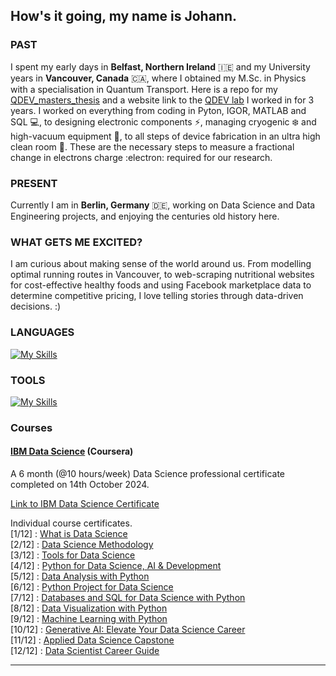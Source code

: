 ##  How's it going, my name is Johann. 

### PAST
I spent my early days in **Belfast, Northern Ireland** 🇮🇪 and my University years in **Vancouver, Canada** 🇨🇦, where I obtained my M.Sc. in Physics with a specialisation in Quantum Transport. Here is a repo for my [QDEV_masters_thesis](https://github.com/johann997/QDEV_masters_thesis) and a website link to the [QDEV lab](https://phas.ubc.ca/~qdev/?p=home) I worked in for 3 years. I worked on everything from coding in Pyton, IGOR, MATLAB and SQL 💻,  to designing electronic components ⚡, managing cryogenic ❄️ and high-vacuum equipment 🔩, to all steps of device fabrication in an ultra high clean room 🥼. These are the necessary steps to measure a fractional change in electrons charge :electron: required for our research.
</br>

### PRESENT
Currently I am in **Berlin, Germany** 🇩🇪, working on Data Science and Data Engineering projects, and enjoying the centuries old history here. 

### WHAT GETS ME EXCITED?
I am curious about making sense of the world around us. From modelling optimal running routes in Vancouver, to web-scraping nutritional websites for cost-effective healthy foods and using Facebook marketplace data to determine competitive pricing, I love telling stories through data-driven decisions. :)

### LANGUAGES
[![My Skills](https://skillicons.dev/icons?i=py,matlab,r,php,latex,linux,bash,arduino)](https://skillicons.dev)

### TOOLS
[![My Skills](https://skillicons.dev/icons?i=git,mysql,sklearn,grafana,docker,anaconda,vscode,postgres,wordpress)](https://skillicons.dev)



### Courses


#### [IBM Data Science](https://www.coursera.org/professional-certificates/ibm-data-science) (Coursera)
A 6 month (@10 hours/week) Data Science professional certificate completed on 14th October 2024. 

[Link to IBM Data Science Certificate](https://coursera.org/share/d5da6568a3f49f33759acb9225d6ac49) </br>

Individual course certificates. </br>
[1/12] : [What is Data Science](https://coursera.org/share/1339e4a7cae37ed25346e7dc7a298166) </br>
[2/12] : [Data Science Methodology](https://coursera.org/share/d3f374fd8dd485fad64fa4d8419bd347) </br>
[3/12] : [Tools for Data Science](https://coursera.org/share/18e664486c707a454bc91218ab2c81ef) </br>
[4/12] : [Python for Data Science, AI & Development](https://coursera.org/share/6e5b15ebc80167142ac9e59a15fa62ca) </br>
[5/12] : [Data Analysis with Python](https://coursera.org/share/aa16f5ed60c96cafefc18cf8bec0c441) </br>
[6/12] : [Python Project for Data Science](https://coursera.org/share/ddbe05553fc4478c8ee4c2ccbcb27964) </br>
[7/12] : [Databases and SQL for Data Science with Python](https://coursera.org/share/25029c70fe4111b27f8edc0006ebf401)</br>
[8/12] : [Data Visualization with Python
](https://coursera.org/share/db32827572d1fe0f94d603701fc4e8d6) </br>
[9/12] : [Machine Learning with Python](https://coursera.org/share/dbbad84c6af475f5d6e4a7c0910246ec) </br>
[10/12] : [Generative AI: Elevate Your Data Science Career](https://coursera.org/share/ef0d821154321c11a779aab6cf21fd2d) </br>
[11/12] : [Applied Data Science Capstone](https://coursera.org/share/439b8c73705bb63abf028376c5cf907b) </br>
[12/12] : [Data Scientist Career Guide](https://coursera.org/share/f7282c57a373b0b79ed14acf32c48bf4) </br>


---
